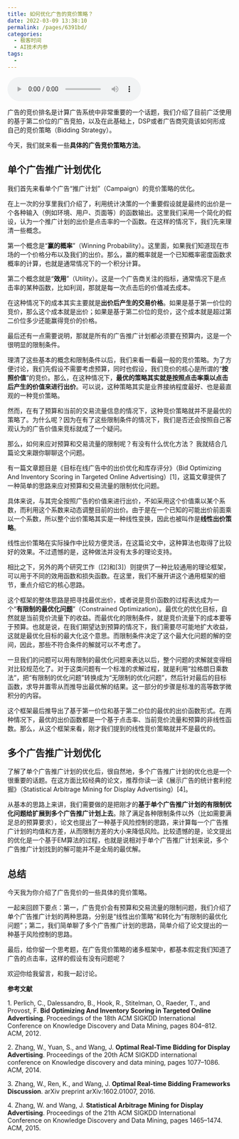 ```yaml
---
title: 如何优化广告的竞价策略？
date: 2022-03-09 13:38:10
permalink: /pages/6391bd/
categories:
  - 极客时间
  - AI技术内参
tags:
  - 
---
```

<audio title="090.如何优化广告的竞价策略？" src="https://static001.geekbang.org/resource/audio/17/33/1701c8b27fe780652f75fa199df9a133.mp3" controls="controls"></audio> 
<p>广告的竞价排名是计算广告系统中非常重要的一个话题，我们介绍了目前广泛使用的基于第二价位的广告竞拍，以及在此基础上，DSP或者广告商究竟该如何形成自己的竞价策略（Bidding Strategy）。</p><p>今天，我们就来看一些<strong><span class="orange">具体的广告竞价策略方法</span></strong>。</p><h2>单个广告推广计划优化</h2><p>我们首先来看单个广告“推广计划”（Campaign）的竞价策略的优化。</p><p>在上一次的分享里我们介绍了，利用统计决策的一个重要假设就是最终的出价是一个各种输入（例如环境、用户、页面等）的函数输出。这里我们采用一个简化的假设，认为一个推广计划的出价是点击率的一个函数。在这样的情况下，我们先来理清一些概念。</p><p>第一个概念是“<strong>赢的概率</strong>”（Winning Probability）。这里面，如果我们知道现在市场的一个价格分布以及我们的出价。那么，赢的概率就是一个已知概率密度函数求概率的计算，也就是通常情况下的一个积分计算。</p><p>第二个概念就是“<strong>效用</strong>”（Utility）。这是一个广告商关注的指标，通常情况下是点击率的某种函数，比如利润，那就是每一次点击后的价值减去成本。</p><p>在这种情况下的成本其实主要就是<strong>出价后产生的交易价格</strong>。如果是基于第一价位的竞价，那么这个成本就是出价；如果是基于第二价位的竞价，这个成本就是超过第二价位多少还能赢得竞价的价格。</p><!-- [[[read_end]]] --><p>最后还有一点需要说明，那就是所有的广告推广计划都必须要在预算内，这是一个很明显的限制条件。</p><p>理清了这些基本的概念和限制条件以后，我们来看一看最一般的竞价策略。为了方便讨论，我们先假设不需要考虑预算，同时也假设，我们竞价的核心是所谓的“<strong>按照价值</strong>”的竞价。那么，在这种情况下，<strong>最优的策略其实就是按照点击率乘以点击后产生的价值来进行出价</strong>。可以说，这种策略其实是业界接纳程度最好、也是最直观的一种竞价策略。</p><p>然而，在有了预算和当前的交易流量信息的情况下，这种竞价策略就并不是最优的策略了。为什么呢？因为在有了这些限制条件的情况下，我们是否还会按照自己客观认为的广告价值来竞标就成了一个疑问。</p><p>那么，如何来应对预算和交易流量的限制呢？有没有什么优化方法？ 我就结合几篇论文来跟你聊聊这个问题。</p><p>有一篇文章题目是《目标在线广告中的出价优化和库存评分》（Bid Optimizing And Inventory Scoring in Targeted Online Advertising）[1]，这篇文章提供了一种简单的思路来应对预算和交易流量的限制优化问题。</p><p>具体来说，与其完全按照广告的价值来进行出价，不如采用这个价值乘以某个系数，而利用这个系数来动态调整目前的出价。由于是在一个已知的可能出价前面乘以一个系数，所以整个出价策略其实是一种线性变换，因此也被叫作是<strong>线性出价策略</strong>。</p><p>线性出价策略在实际操作中比较方便灵活，在这篇论文中，这种算法也取得了比较好的效果。不过遗憾的是，这种做法并没有太多的理论支持。</p><p>相比之下，另外的两个研究工作（[2]和[3]）则提供了一种比较通用的理论框架，可以用于不同的效用函数和损失函数。在这里，我们不展开讲这个通用框架的细节，重点介绍它的核心思路。</p><p>这个框架的整体思路是把寻找最优出价，或者说是竞价函数的过程表达成为一个“<strong>有限制的最优化问题</strong>”（Constrained Optimization）。最优化的优化目标，自然就是当前竞价流量下的收益。而最优化的限制条件，就是竞价流量下的成本要等于预算。也就是说，在我们期望达到预算的情况下，我们需要尽可能地扩大收益，这就是最优化目标的最大化这个意思。而限制条件决定了这个最大化问题的解的空间，因此，那些不符合条件的解就可以不考虑了。</p><p>一旦我们的问题可以用有限制的最优化问题来表达以后，整个问题的求解就变得相对比较规范化了。对于这类问题有一个标准的求解过程，就是利用“拉格朗日乘数法”，把“有限制的优化问题”转换成为“无限制的优化问题”，然后针对最后的目标函数，求导并置零从而推导出最优解的结果。这一部分的步骤是标准的高等数学微积分的内容。</p><p>这个框架最后推导出了基于第一价位和基于第二价位的最优的出价函数形式。在两种情况下，最优的出价函数都是一个基于点击率、当前竞价流量和预算的非线性函数。那么，从这个框架来看，刚才我们提到的线性竞价策略就并不是最优的。</p><h2>多个广告推广计划优化</h2><p>了解了单个广告推广计划的优化后，很自然地，多个广告推广计划的优化也是一个很重要的话题。在这方面比较经典的论文，推荐你读一读《展示广告的统计套利挖掘》（Statistical Arbitrage Mining for Display Advertising）[4]。</p><p>从基本的思路上来讲，我们需要做的是把刚才的<strong>基于单个广告推广计划的有限制优化问题给扩展到多个广告推广计划上去</strong>。除了满足各种限制条件以外（比如需要满足总的预算要求），论文也提出了一种基于风险控制的思路，来计算每一个广告推广计划的均值和方差，从而限制方差的大小来降低风险。比较遗憾的是，论文提出的优化是一个基于EM算法的过程，也就是说相对于单个广告推广计划来说，多个广告推广计划找到的解可能并不是全局的最优解。</p><h2>总结</h2><p>今天我为你介绍了广告竞价的一些具体的竞价策略。</p><p>一起来回顾下要点：第一，广告竞价会有预算和交易流量的限制问题，我们介绍了单个广告推广计划的两种思路，分别是“线性出价策略”和转化为“有限制的最优化问题”；第二，我们简单聊了多个广告推广计划的思路，简单介绍了论文提出的一种基于风险控制的思路。</p><p>最后，给你留一个思考题，在广告竞价策略的诸多框架中，都基本假定我们知道了广告的点击率，这样的假设有没有问题呢？</p><p>欢迎你给我留言，和我一起讨论。</p><p><strong><span class="reference">参考文献</span></strong></p><p><span class="reference">1. Perlich, C., Dalessandro, B., Hook, R., Stitelman, O., Raeder, T., and Provost, F. <strong>Bid Optimizing And Inventory Scoring in Targeted Online Advertising</strong>. Proceedings of the 18th ACM SIGKDD International Conference on Knowledge Discovery and Data Mining, pages 804–812. ACM, 2012.</span></p><p><span class="reference">2.  Zhang, W., Yuan, S., and Wang, J. <strong>Optimal Real-Time Bidding for Display Advertising</strong>. Proceedings of the 20th ACM SIGKDD international conference on Knowledge discovery and data mining, pages 1077–1086. ACM, 2014.</span></p><p><span class="reference">3.  Zhang, W., Ren, K., and Wang, J. <strong>Optimal Real-time Bidding Frameworks Discussion</strong>. arXiv preprint arXiv:1602.01007, 2016.</span></p><p><span class="reference">4.  Zhang, W. and Wang, J. <strong>Statistical Arbitrage Mining for Display Advertising</strong>. Proceedings of the 21th ACM SIGKDD International Conference on Knowledge Discovery and Data Mining, pages 1465–1474. ACM, 2015.</span></p><p></p>